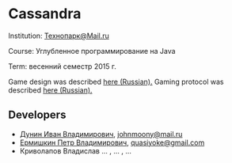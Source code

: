 # Cassandra

Institution: Технопарк@Mail.ru

Course: Углубленное программирование на Java

Term: весенний семестр 2015 г.

Game design was described [here (Russian).](doc/design-RU.md) Gaming protocol was described [here (Russian).](doc/protocol-RU.md)

## Developers
* [Дунин Иван Владимирович](https://github.com/AlabamaYarrow), johnmoony@mail.ru
* [Ермишкин Петр Владимирович](https://github.com/quasiyoke), quasiyoke@gmail.com
* Криволапов Владислав ... , ... , ...
